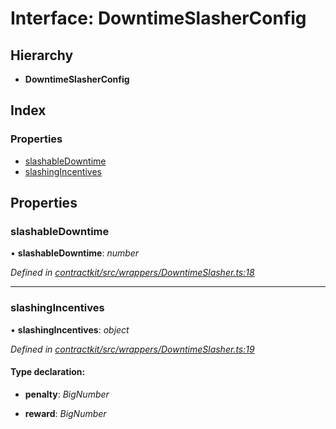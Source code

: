 # Interface: DowntimeSlasherConfig

## Hierarchy

* **DowntimeSlasherConfig**

## Index

### Properties

* [slashableDowntime](_contractkit_src_wrappers_downtimeslasher_.downtimeslasherconfig.md#slashabledowntime)
* [slashingIncentives](_contractkit_src_wrappers_downtimeslasher_.downtimeslasherconfig.md#slashingincentives)

## Properties

###  slashableDowntime

• **slashableDowntime**: *number*

*Defined in [contractkit/src/wrappers/DowntimeSlasher.ts:18](https://github.com/celo-org/celo-monorepo/blob/master/packages/contractkit/src/wrappers/DowntimeSlasher.ts#L18)*

___

###  slashingIncentives

• **slashingIncentives**: *object*

*Defined in [contractkit/src/wrappers/DowntimeSlasher.ts:19](https://github.com/celo-org/celo-monorepo/blob/master/packages/contractkit/src/wrappers/DowntimeSlasher.ts#L19)*

#### Type declaration:

* **penalty**: *BigNumber*

* **reward**: *BigNumber*
